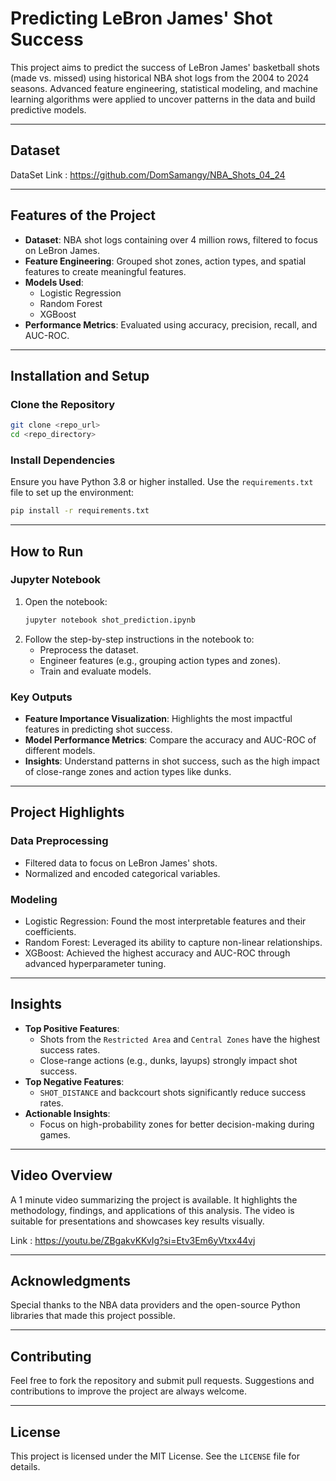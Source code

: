 # Predicting LeBron James' Shot Success

This project aims to predict the success of LeBron James' basketball shots (made vs. missed) using historical NBA shot logs from the 2004 to 2024 seasons. Advanced feature engineering, statistical modeling, and machine learning algorithms were applied to uncover patterns in the data and build predictive models.


---

## **Dataset**

DataSet Link : https://github.com/DomSamangy/NBA_Shots_04_24

---

## **Features of the Project**

- **Dataset**: NBA shot logs containing over 4 million rows, filtered to focus on LeBron James.
- **Feature Engineering**: Grouped shot zones, action types, and spatial features to create meaningful features.
- **Models Used**:
  - Logistic Regression
  - Random Forest
  - XGBoost
- **Performance Metrics**: Evaluated using accuracy, precision, recall, and AUC-ROC.

---

## **Installation and Setup**

### **Clone the Repository**

```bash
git clone <repo_url>
cd <repo_directory>
```

### **Install Dependencies**

Ensure you have Python 3.8 or higher installed. Use the `requirements.txt` file to set up the environment:

```bash
pip install -r requirements.txt
```

---

## **How to Run**

### **Jupyter Notebook**

1. Open the notebook:
   ```bash
   jupyter notebook shot_prediction.ipynb
   ```
2. Follow the step-by-step instructions in the notebook to:
   - Preprocess the dataset.
   - Engineer features (e.g., grouping action types and zones).
   - Train and evaluate models.

### **Key Outputs**

- **Feature Importance Visualization**: Highlights the most impactful features in predicting shot success.
- **Model Performance Metrics**: Compare the accuracy and AUC-ROC of different models.
- **Insights**: Understand patterns in shot success, such as the high impact of close-range zones and action types like dunks.

---

## **Project Highlights**

### **Data Preprocessing**

- Filtered data to focus on LeBron James' shots.
- Normalized and encoded categorical variables.

### **Modeling**

- Logistic Regression: Found the most interpretable features and their coefficients.
- Random Forest: Leveraged its ability to capture non-linear relationships.
- XGBoost: Achieved the highest accuracy and AUC-ROC through advanced hyperparameter tuning.

---

## **Insights**

- **Top Positive Features**:
  - Shots from the `Restricted Area` and `Central Zones` have the highest success rates.
  - Close-range actions (e.g., dunks, layups) strongly impact shot success.
- **Top Negative Features**:
  - `SHOT_DISTANCE` and backcourt shots significantly reduce success rates.
- **Actionable Insights**:
  - Focus on high-probability zones for better decision-making during games.

---

## **Video Overview**

A 1 minute video summarizing the project is available. It highlights the methodology, findings, and applications of this analysis. The video is suitable for presentations and showcases key results visually.

Link : https://youtu.be/ZBgakvKKvIg?si=Etv3Em6yVtxx44vj

---

## **Acknowledgments**

Special thanks to the NBA data providers and the open-source Python libraries that made this project possible.

---

## **Contributing**

Feel free to fork the repository and submit pull requests. Suggestions and contributions to improve the project are always welcome.

---

## **License**

This project is licensed under the MIT License. See the `LICENSE` file for details.

